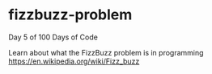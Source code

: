 # fizzbuzz-problem
 Day 5 of 100 Days of Code

Learn about what the FizzBuzz problem is in programming 
https://en.wikipedia.org/wiki/Fizz_buzz
